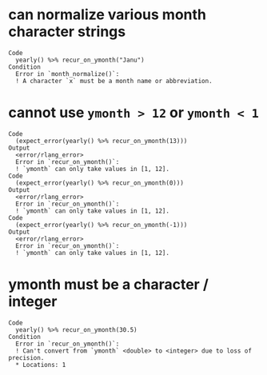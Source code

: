# can normalize various month character strings

    Code
      yearly() %>% recur_on_ymonth("Janu")
    Condition
      Error in `month_normalize()`:
      ! A character `x` must be a month name or abbreviation.

# cannot use `ymonth > 12` or `ymonth < 1`

    Code
      (expect_error(yearly() %>% recur_on_ymonth(13)))
    Output
      <error/rlang_error>
      Error in `recur_on_ymonth()`:
      ! `ymonth` can only take values in [1, 12].
    Code
      (expect_error(yearly() %>% recur_on_ymonth(0)))
    Output
      <error/rlang_error>
      Error in `recur_on_ymonth()`:
      ! `ymonth` can only take values in [1, 12].
    Code
      (expect_error(yearly() %>% recur_on_ymonth(-1)))
    Output
      <error/rlang_error>
      Error in `recur_on_ymonth()`:
      ! `ymonth` can only take values in [1, 12].

# ymonth must be a character / integer

    Code
      yearly() %>% recur_on_ymonth(30.5)
    Condition
      Error in `recur_on_ymonth()`:
      ! Can't convert from `ymonth` <double> to <integer> due to loss of precision.
      * Locations: 1

